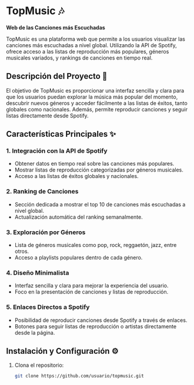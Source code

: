 # TopMusic 🎶
**Web de las Canciones más Escuchadas**

TopMusic es una plataforma web que permite a los usuarios visualizar las canciones más escuchadas a nivel global. Utilizando la API de Spotify, ofrece acceso a las listas de reproducción más populares, géneros musicales variados, y rankings de canciones en tiempo real.

## Descripción del Proyecto 📜
El objetivo de TopMusic es proporcionar una interfaz sencilla y clara para que los usuarios puedan explorar la música más popular del momento, descubrir nuevos géneros y acceder fácilmente a las listas de éxitos, tanto globales como nacionales. Además, permite reproducir canciones y seguir listas directamente desde Spotify.

## Características Principales ✨
### 1. **Integración con la API de Spotify** 
   - Obtener datos en tiempo real sobre las canciones más populares.
   - Mostrar listas de reproducción categorizadas por géneros musicales.
   - Acceso a las listas de éxitos globales y nacionales.

### 2. **Ranking de Canciones** 
   - Sección dedicada a mostrar el top 10 de canciones más escuchadas a nivel global.
   - Actualización automática del ranking semanalmente.

### 3. **Exploración por Géneros** 
   - Lista de géneros musicales como pop, rock, reggaetón, jazz, entre otros.
   - Acceso a playlists populares dentro de cada género.

### 4. **Diseño Minimalista** 
   - Interfaz sencilla y clara para mejorar la experiencia del usuario.
   - Foco en la presentación de canciones y listas de reproducción.

### 5. **Enlaces Directos a Spotify** 
   - Posibilidad de reproducir canciones desde Spotify a través de enlaces.
   - Botones para seguir listas de reproducción o artistas directamente desde la página.

## Instalación y Configuración ⚙️

1. Clona el repositorio:

   ```bash
   git clone https://github.com/usuario/topmusic.git
